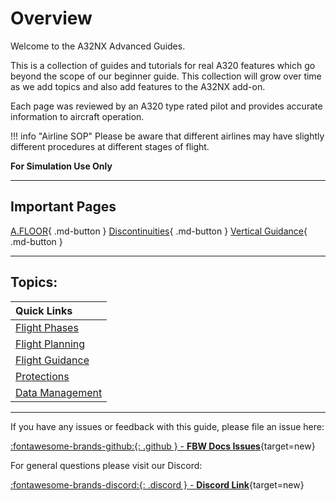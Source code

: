 <link rel="stylesheet" href="../../../stylesheets/toc-tables.css">

# Overview

Welcome to the A32NX Advanced Guides.

This is a collection of guides and tutorials for real A320 features which go beyond the scope of our beginner guide. This collection will grow over time as we add topics and also add features to the A32NX add-on.

Each page was reviewed by an A320 type rated pilot and provides accurate information to aircraft operation.

!!! info "Airline SOP"
    Please be aware that different airlines may have slightly different procedures at different stages of flight.

**For Simulation Use Only**

---

## Important Pages

[A.FLOOR](protections/afloor.md){ .md-button }
[Discontinuities](flight-planning/disco.md){ .md-button }
[Vertical Guidance](flight-guidance/vertical-guidance/overview.md){ .md-button }

---

## Topics:

| Quick Links                                    |
|:-----------------------------------------------|
| [Flight Phases](flight-phases.md)              |
| [Flight Planning](flight-planning/fixinfo.md)  |
| [Flight Guidance](flight-guidance/overview.md) |
| [Protections](protections/overview.md)         |
| [Data Management](data-management.md)          |

---

If you have any issues or feedback with this guide, please file an issue here:

[:fontawesome-brands-github:{: .github } -  **FBW Docs Issues**](https://github.com/flybywiresim/docs/issues){target=new}

For general questions please visit our Discord:

[:fontawesome-brands-discord:{: .discord } - **Discord Link**](https://discord.gg/flybywire){target=new}

